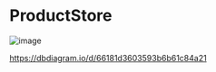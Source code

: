 # ProductStore

![image](https://github.com/dotnetbroo/ProductStore/assets/148011572/688df40d-14c9-4940-a894-c45ce6ed96ae)

https://dbdiagram.io/d/66181d3603593b6b61c84a21
